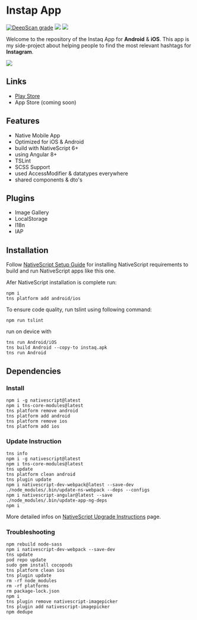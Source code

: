 # Instap App

[![DeepScan grade](https://deepscan.io/api/teams/4787/projects/6535/branches/55183/badge/grade.svg)](https://deepscan.io/dashboard#view=project&tid=4787&pid=6535&bid=55183)
[![](https://github.com/dariodomide/instaq-app/workflows/TSLint/badge.svg)](https://github.com/DarioDomiDE/instaq-app/actions?query=workflow%3ATSLint)
[![](https://github.com/dariodomide/instaq-app/workflows/NativeScript%20Build%20Android/badge.svg)](https://github.com/DarioDomiDE/instaq-app/actions?query=workflow%3A%22NativeScript+Build+Android%22)

Welcome to the repository of the Instaq App for **Android** & **iOS**. This app is my side-project about helping people to find the most relevant hashtags for **Instagram**.

![](https://lh3.googleusercontent.com/UorfLyAg3i91YgbDioeiURsL6EsFWBGs_BF7Nsxck4rq5PYbXkv7KCKgmC069hTTXzI=s180-rw)

## Links 
  * [Play Store](https://play.google.com/store/apps/details?id=com.innocliq.instaq)
  * App Store (coming soon)

## Features

  * Native Mobile App
  * Optimized for iOS & Android
  * build with NativeScript 6+
  * using Angular 8+
  * TSLint
  * SCSS Support
  * used AccessModifier & datatypes everywhere
  * shared components & dto's
  
## Plugins
  * Image Gallery
  * LocalStorage
  * I18n
  * IAP

## Installation

Follow [NativeScript Setup Guide](https://docs.nativescript.org/start/ns-setup-win) for installing NativeScript requirements to build and run NativeScript apps like this one.

Afer NativeScript installation is complete run:

```
npm i
tns platform add android/ios
```

To ensure code quality, run tslint using following command:

```
npm run tslint
```

run on device with

```
tns run Android/iOS
tns build Android --copy-to instaq.apk
tns run Android
```

## Dependencies

### Install

```
npm i -g nativescript@latest
npm i tns-core-modules@latest
tns platform remove android
tns platform add android
tns platform remove ios
tns platform add ios
```

### Update Instruction

```
tns info
npm i -g nativescript@latest
npm i tns-core-modules@latest
tns update
tns platform clean android
tns plugin update
npm i nativescript-dev-webpack@latest --save-dev
./node_modules/.bin/update-ns-webpack --deps --configs
npm i nativescript-angular@latest --save
./node_modules/.bin/update-app-ng-deps
npm i
```
More detailed infos on [NativeScript Upgrade Instructions](https://docs.nativescript.org/releases/upgrade-instructions) page.

### Troubleshooting

```
npm rebuild node-sass
npm i nativescript-dev-webpack --save-dev
tns update
pod repo update
sudo gem install cocopods
tns platform clean ios
tns plugin update
rm -rf node_modules
rm -rf platforms
rm package-lock.json
npm i
tns plugin remove nativescript-imagepicker
tns plugin add nativescript-imagepicker
npm dedupe
```
